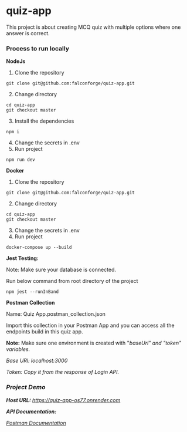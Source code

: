 # quiz-app
This project is about creating MCQ quiz with multiple options where one answer is correct.

### Process to run locally
**NodeJs**
1. Clone the repository
```
git clone git@github.com:falconforge/quiz-app.git
```
2. Change directory
```
cd quiz-app
git checkout master
```
3. Install the dependencies
```
npm i
```
4. Change the secrets in .env
5. Run project
```
npm run dev
```

**Docker**
1. Clone the repository
```
git clone git@github.com:falconforge/quiz-app.git
```
2. Change directory
```
cd quiz-app
git checkout master
```
3. Change the secrets in .env
4. Run project
```
docker-compose up --build
```


**Jest Testing:**

Note: Make sure your database is connected.

Run below command from root directory of the project
```
npm jest --runInBand
```

**Postman Collection**

Name: Quiz App.postman_collection.json

Import this collection in your Postman App and you can access all the endpoints build in this quiz app.

**Note:** Make sure one environment is created with "<i>baseUrl<i>" and "<i>token<i>" variables.

Base URl: localhost:3000

Token: Copy it from the response of Login API.

### Project Demo
**Host URL:** https://quiz-app-os77.onrender.com

**API Documentation:**

[Postman Documentation](https://documenter.getpostman.com/view/18690981/2sAYJAdxVJ)
